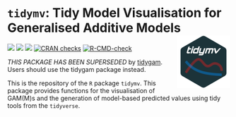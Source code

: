 
<!-- README.md is generated from README.Rmd. Please edit that file -->

# `tidymv`: Tidy Model Visualisation for Generalised Additive Models <img src='man/figures/logo.png' style="float: right;" height="120" />

<!-- badges: start -->
[![](https://www.r-pkg.org/badges/version/tidymv?color=blue)](https://cran.r-project.org/package=tidymv)
[![](https://img.shields.io/badge/devel%20version-3.4.2-orange.svg)](https://github.com/stefanocoretta/tidymv)
[![](https://img.shields.io/badge/doi-10.5281/zenodo.1343882-blue.svg)](https://doi.org/10.5281/zenodo.1343882)
[![CRAN
checks](https://badges.cranchecks.info/summary/tidymv.svg)](https://cran.r-project.org/web/checks/check_results_tidymv.html)
[![R-CMD-check](https://github.com/stefanocoretta/tidymv/workflows/R-CMD-check/badge.svg)](https://github.com/stefanocoretta/tidymv/actions)
<!-- badges: end -->

*THIS PACKAGE HAS BEEN SUPERSEDED* by
[tidygam](https://stefanocoretta.github.io/tidygam/). Users should use
the tidygam package instead.

This is the repository of the `R` package `tidymv`. This package
provides functions for the visualisation of GAM(M)s and the generation
of model-based predicted values using tidy tools from the `tidyverse`.
